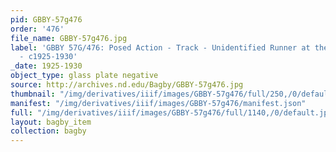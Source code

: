 ```yaml
---
pid: GBBY-57g476
order: '476'
file_name: GBBY-57g476.jpg
label: 'GBBY 57G/476: Posed Action - Track - Unidentified Runner at the Starting Line
  - c1925-1930'
_date: 1925-1930
object_type: glass plate negative
source: http://archives.nd.edu/Bagby/GBBY-57g476.jpg
thumbnail: "/img/derivatives/iiif/images/GBBY-57g476/full/250,/0/default.jpg"
manifest: "/img/derivatives/iiif/images/GBBY-57g476/manifest.json"
full: "/img/derivatives/iiif/images/GBBY-57g476/full/1140,/0/default.jpg"
layout: bagby_item
collection: bagby
---
```

